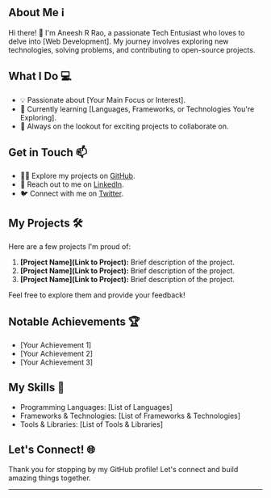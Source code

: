 ## About Me ℹ️

Hi there! 👋 I'm Aneesh R Rao, a passionate Tech Entusiast who loves to delve into [Web Development]. My journey involves exploring new technologies, solving problems, and contributing to open-source projects.

## What I Do 💻

- 💡 Passionate about [Your Main Focus or Interest].
- 🌱 Currently learning [Languages, Frameworks, or Technologies You're Exploring].
- 🚀 Always on the lookout for exciting projects to collaborate on.

## Get in Touch 📫

- 👨‍💻 Explore my projects on [GitHub](https://github.com/Aneesh35).
- 📧 Reach out to me on [LinkedIn](https://www.linkedin.com/in/aneesh-r-rao-5737971a9?utm_source=share&utm_campaign=share_via&utm_content=profile&utm_medium=android_app).
- 🐦 Connect with me on [Twitter](https://x.com/Rao_Aneesh243?t=YniPfd0uCpLru-P76ePS2g&s=09).

## My Projects 🛠️

Here are a few projects I'm proud of:

1. **[Project Name](Link to Project):** Brief description of the project.
2. **[Project Name](Link to Project):** Brief description of the project.
3. **[Project Name](Link to Project):** Brief description of the project.

Feel free to explore them and provide your feedback!

## Notable Achievements 🏆

- [Your Achievement 1]
- [Your Achievement 2]
- [Your Achievement 3]

## My Skills 💼

- Programming Languages: [List of Languages]
- Frameworks & Technologies: [List of Frameworks & Technologies]
- Tools & Libraries: [List of Tools & Libraries]

## Let's Connect! 🌐

Thank you for stopping by my GitHub profile! Let's connect and build amazing things together.

---

